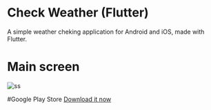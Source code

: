 # Check Weather (Flutter)

A simple weather cheking application for Android and iOS, made with Flutter.   

# Main screen
![ss](https://user-images.githubusercontent.com/39916556/137575564-d51b458a-2f5c-47fa-b24b-d6e841bc1a42.PNG)  

#Google Play Store 
[Download it now](https://play.google.com/store/apps/details?id=com.tistory.realapril.check_weather)
